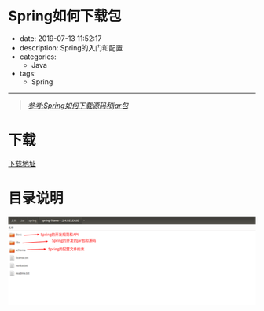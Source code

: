 #   Spring如何下载包
+ date: 2019-07-13 11:52:17
+ description: Spring的入门和配置
+ categories:
  - Java
+ tags:
  - Spring
---
>   [_参考:Spring如何下载源码和jar包_](https://blog.csdn.net/yhl_jxy/article/details/51228212)

#   下载
[下载地址](https://repo.spring.io/release/org/springframework/spring/)

#   目录说明

![](../images/20190713001.png)

